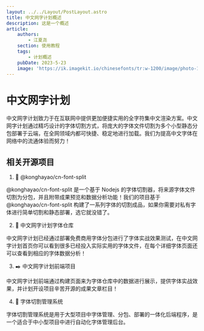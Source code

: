 ```yaml
---
layout: ../../Layout/PostLayout.astro
title: 中文网字计划概述
description: 这是一个概述
article:
    authors:
        - 江夏尧
    section: 使用教程
    tags:
        - 计划概述
    pubDate: 2023-5-23
    image: 'https://ik.imagekit.io/chinesefonts/tr:w-1200/image/photo-1508804185872-d7badad00f7d.jfif'
---
```


# 中文网字计划

中文网字计划致力于在互联网中提供更加便捷实用的全字符集中文渲染方案。中文网字计划通过精巧设计的字体切割方式，将庞大的字体文件切割为多个小型静态分包部署于云端，在全网领域内都可快捷、稳定地进行加载。我们为提高中文字体在网络中的流通体验而努力！

## 相关开源项目

1. 🔪 @konghayao/cn-font-split

@konghayao/cn-font-split 是一个基于 Nodejs 的字体切割器，将来源字体文件切割为分包，并且附带成果预览和数据分析功能！我们的项目基于 @konghayao/cn-font-split 构建了一系列字体的切割成品，如果你需要对私有字体进行简单切割和静态部署，选它就没错了。

2. 🏪 中文网字计划字体仓库

中文网字计划已经通过部署免费商用字体分包进行了字体实战效果测试，在中文网字计划首页你可以看到很多已经投入实际实用的字体文件，在每个详细字体页面还可以查看到相应的字体数据分析！

3. ✒️ 中文网字计划前端项目

中文网字计划前端通过构建页面来为字体仓库中的数据进行展示，提供字体实战效果，并计划开设项目辛苦开源的成果文章栏目！

4. 🤖 字体切割管理系统

字体切割管理系统是用于大型项目中字体管理、分包、部署的一体化后端程序，是一个适合于中小型项目中进行自动化字体管理后台。
